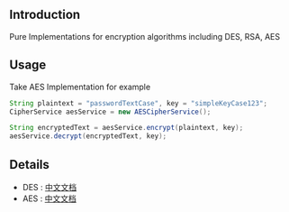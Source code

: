 ## Introduction

Pure Implementations for encryption algorithms including DES, RSA, AES



## Usage

Take AES Implementation for example

```java
String plaintext = "passwordTextCase", key = "simpleKeyCase123";
CipherService aesService = new AESCipherService();

String encryptedText = aesService.encrypt(plaintext, key);
aesService.decrypt(encryptedText, key);
```



## Details

- DES : [中文文档](https://github.com/jordonyang/cipher4j/tree/master/details/des_Zh.md)
- AES : [中文文档](https://github.com/jordonyang/cipher4j/tree/master/details/aes_Zh.md)

